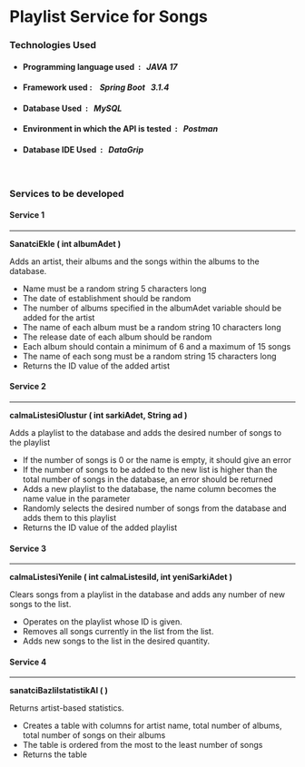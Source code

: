 <h1>Playlist Service for Songs</h1>

<h3>Technologies Used</h3>

<ul>
    <li> <h4>Programming language used &nbsp;:&nbsp;&nbsp; <i> JAVA 17</i></h4> 
 </li>
    <li> <h4>Framework used :  &nbsp;&nbsp; <i> Spring Boot&nbsp;&nbsp;&nbsp;3.1.4 </i></h4> 
 </li>
    <li><h4>Database Used  &nbsp;:&nbsp;&nbsp; <i> MySQL</h4> </i> </li>
    <li> <h4>Environment in which the API is tested  &nbsp;:&nbsp;&nbsp; <i> Postman</h4> </i> </li>
    <li> <h4>Database IDE Used  &nbsp;:&nbsp;&nbsp; <i> DataGrip</h4></i>  </li>
</ul>
<br>

<h3>Services to be developed</h3>

<h4>Service 1</h4>
<hr>
<p><strong> SanatciEkle ( int albumAdet )</strong> 
<p> Adds an artist, their albums and the songs within the albums to the database.
<ul>
    <li>Name must be a random string 5 characters long  </li>
    <li> The date of establishment should be random </li>
    <li> The number of albums specified in the albumAdet variable should be added for the artist </li>
    <li> The name of each album must be a random string 10 characters long </li>
    <li> The release date of each album should be random </li>
    <li>Each album should contain a minimum of 6 and a maximum of 15 songs </li>
    <li>The name of each song must be a random string 15 characters long </li>
    <li> Returns the ID value of the added artist </li>
</ul>





<h4>Service 2</h4>
<hr>
<p><strong>calmaListesiOlustur ( int sarkiAdet, String ad )</strong> 
<p> Adds a playlist to the database and adds the desired number of songs to the playlist
<ul>
    <li>If the number of songs is 0 or the name is empty, it should give an error  </li>
    <li> If the number of songs to be added to the new list is higher than the total number of songs in the database, an error should be returned </li>
    <li> Adds a new playlist to the database, the name column becomes the name value in the parameter </li>
    <li> Randomly selects the desired number of songs from the database and adds them to this playlist </li>
    <li> Returns the ID value of the added playlist </li>
    
</ul>


<h4>Service 3</h4>
<hr>
<p><strong>calmaListesiYenile ( int calmaListesiId, int yeniSarkiAdet )</strong> 
<p> Clears songs from a playlist in the database and adds any number of new songs to the list.
<ul>
    <li>Operates on the playlist whose ID is given.  </li>
    <li> Removes all songs currently in the list from the list.</li>
    <li> Adds new songs to the list in the desired quantity. </li>
    
    
</ul>



<h4>Service 4</h4>
<hr>
<p><strong>sanatciBazliIstatistikAl ( )</strong> 
<p>Returns artist-based statistics.
<ul>
    <li>Creates a table with columns for artist name, total number of albums, total number of songs on their albums  </li>
    <li> The table is ordered from the most to the least number of songs</li>
    <li> Returns the table </li>
    
    
</ul>

